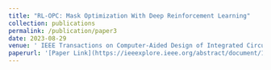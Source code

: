 ```yaml
---
title: "RL-OPC: Mask Optimization With Deep Reinforcement Learning"
collection: publications
permalink: /publication/paper3
date: 2023-08-29
venue: ' IEEE Transactions on Computer-Aided Design of Integrated Circuits and Systems'
paperurl: '[Paper Link](https://ieeexplore.ieee.org/abstract/document/10233698?casa_token=MVrck8gRzJoAAAAA:ZCJDWSGK7ucutBDkX0FDuuMXW7kt0iub_Ud0rTmEbz6YoXaM96zspWWmijIDw7uqX4YDkRBbOavAOQ)'
---
```


